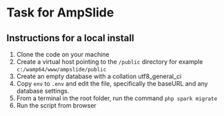 # Task for AmpSlide

## Instructions for a local install

1. Clone the code on your machine
2. Create a virtual host pointing to the `/public` directory for example `c:/wamp64/www/ampslide/public`
3. Create an empty database with a collation utf8_general_ci 
4. Copy `env` to `.env` and edit the file, specifically the baseURL and any database settings.
5. From a terminal in the root folder, run the command `php spark migrate`
6. Run the script from browser